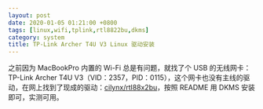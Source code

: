 ```yaml
---
layout: post
date: 2020-01-05 01:21:00 +0800
tags: [linux,wifi,tplink,rtl8822bu,dkms]
category: system
title: TP-Link Archer T4U V3 Linux 驱动安装
---
```


之前因为 MacBookPro 内置的 Wi-Fi 总是有问题，就找了个 USB 的无线网卡：TP-Link Archer T4U V3（VID：2357，PID：0115），这个网卡也没有主线的驱动，在网上找到了现成的驱动：[cilynx/rtl88x2bu](https://github.com/cilynx/rtl88x2bu)，按照 README 用 DKMS 安装即可，实测可用。
